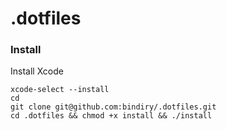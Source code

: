 # .dotfiles

### Install

Install Xcode

```
xcode-select --install
cd
git clone git@github.com:bindiry/.dotfiles.git
cd .dotfiles && chmod +x install && ./install
```
